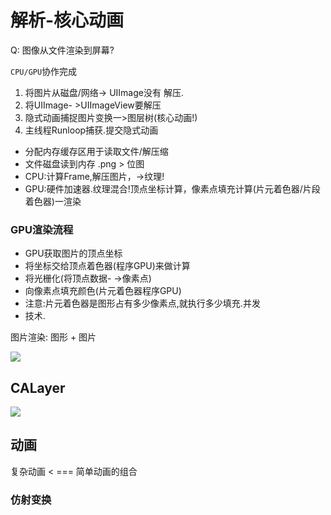 # 解析-核心动画


Q: 图像从文件渲染到屏幕?

`CPU/GPU`协作完成

1. 将图片从磁盘/网络-> UIImage没有 解压.
2. 将UIImage- >UIImageView要解压
3. 隐式动画捕捉图片变换一>图层树(核心动画!)
4. 主线程Runloop捕获.提交隐式动画
* 分配内存缓存区用于读取文件/解压缩
* 文件磁盘读到内存 .png > 位图
* CPU:计算Frame,解压图片，->纹理!
* GPU:硬件加速器.纹理混合!顶点坐标计算，像素点填充计算(片元着色器/片段着色器)一渲染

### GPU渲染流程


* GPU获取图片的顶点坐标
* 将坐标交给顶点着色器(程序GPU)来做计算
* 将光栅化(将顶点数据- ->像素点)
* 向像素点填充颜色(片元着色器程序GPU)
* 注意:片元着色器是图形占有多少像素点,就执行多少填充.并发
* 技术.

图片渲染: 图形 + 图片

![](https://pic-mike.oss-cn-hongkong.aliyuncs.com/Blog/20190313165457.png)

## CALayer


![](https://pic-mike.oss-cn-hongkong.aliyuncs.com/Blog/20190313172504.png)


## 动画

复杂动画  < ===  简单动画的组合

### 仿射变换

 

